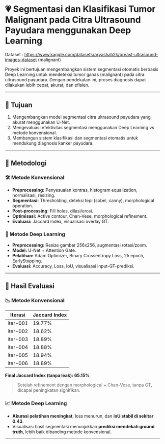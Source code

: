 # 💗 Segmentasi dan Klasifikasi Tumor Malignant pada Citra Ultrasound Payudara menggunakan Deep Learning

Dataset : https://www.kaggle.com/datasets/aryashah2k/breast-ultrasound-images-dataset (malignant)

Proyek ini bertujuan mengembangkan sistem segmentasi otomatis berbasis Deep Learning untuk mendeteksi tumor ganas (malignant) pada citra ultrasound payudara. Dengan pendekatan ini, proses diagnosis dapat dilakukan lebih cepat, akurat, dan efisien.

---


## 🎯 Tujuan

1. Mengembangkan model segmentasi citra ultrasound payudara yang akurat menggunakan U-Net.
2. Mengevaluasi efektivitas segmentasi menggunakan Deep Learning vs metode konvensional.
3. Membangun sistem klasifikasi dan segmentasi otomatis untuk mendukung diagnosis kanker payudara.

---

## 🔧 Metodologi

### 🛠️ Metode Konvensional
- **Preprocessing:** Penyesuaian kontras, histogram equalization, normalisasi, resizing.
- **Segmentasi:** Thresholding, deteksi tepi (sobel, canny), morphological operation.
- **Post-processing:** Fill holes, dilasi/erosi.
- **Optimisasi:** Active contour, Chan-Vese, morphological refinement.
- **Evaluasi:** Jaccard Index, visualisasi overlay GT.

### 🤖 Metode Deep Learning
- **Preprocessing:** Resize gambar 256x256, augmentasi rotasi/zoom.
- **Model:** U-Net + Attention Gate.
- **Pelatihan:** Adam Optimizer, Binary Crossentropy Loss, 25 epoch, EarlyStopping.
- **Evaluasi:** Accuracy, Loss, IoU, visualisasi input-GT-prediksi.

---

## 🧪 Hasil Evaluasi

### 📉 Metode Konvensional

| Iterasi | Jaccard Index |
|--------|----------------|
| Iter-001 | 19.77% |
| Iter-002 | 18.62% |
| Iter-003 | 18.89% |
| Iter-004 | 18.88% |
| Iter-005 | 18.94% |
| Iter-006 | 18.89% |

**Final Jaccard Index (tanpa leak): 65.15%**  
> Setelah refinement dengan morphological + Chan-Vese, tanpa GT, dicapai peningkatan signifikan.

### 📈 Metode Deep Learning

- **Akurasi pelatihan meningkat**, loss menurun, dan **IoU stabil di sekitar 0.43**.
- Visualisasi hasil segmentasi menunjukkan **prediksi mendekati ground truth**, lebih baik dibanding metode konvensional.

---



